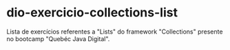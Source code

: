 # dio-exercicio-collections-list
Lista de exercícios referentes a "Lists" do framework "Collections" presente no bootcamp
"Quebéc Java Digital".
